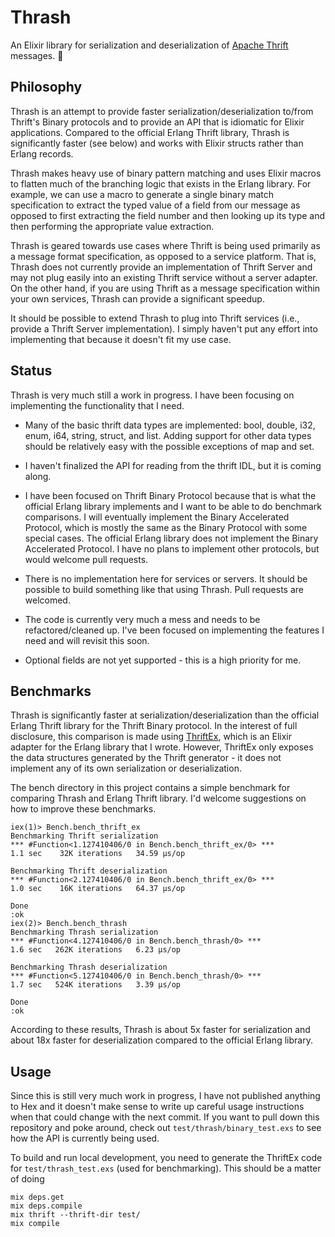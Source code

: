 # Thrash

An Elixir library for serialization and deserialization of
[Apache Thrift](https://thrift.apache.org/) messages. 🤘

## Philosophy

Thrash is an attempt to provide faster serialization/deserialization
to/from Thrift's Binary protocols and to provide an API that is
idiomatic for Elixir applications.  Compared to the official Erlang
Thrift library, Thrash is significantly faster (see below) and works
with Elixir structs rather than Erlang records.

Thrash makes heavy use of binary pattern matching and uses Elixir
macros to flatten much of the branching logic that exists in the
Erlang library.  For example, we can use a macro to generate a single
binary match specification to extract the typed value of a field from
our message as opposed to first extracting the field number and then
looking up its type and then performing the appropriate value
extraction.

Thrash is geared towards use cases where Thrift is being used
primarily as a message format specification, as opposed to a service
platform.  That is, Thrash does not currently provide an
implementation of Thrift Server and may not plug easily into an
existing Thrift service without a server adapter.  On the other hand,
if you are using Thrift as a message specification within your own
services, Thrash can provide a significant speedup.

It should be possible to extend Thrash to plug into Thrift services
(i.e., provide a Thrift Server implementation).  I simply haven't put
any effort into implementing that because it doesn't fit my use case.

## Status

Thrash is very much still a work in progress.  I have been focusing on
implementing the functionality that I need.

* Many of the basic thrift data types are implemented: bool, double,
  i32, enum, i64, string, struct, and list.  Adding support for other
  data types should be relatively easy with the possible exceptions of
  map and set.

* I haven't finalized the API for reading from the thrift IDL, but it
  is coming along.

* I have been focused on Thrift Binary Protocol because that is what
  the official Erlang library implements and I want to be able to do
  benchmark comparisons.  I will eventually implement the Binary
  Accelerated Protocol, which is mostly the same as the Binary
  Protocol with some special cases.  The official Erlang library does
  not implement the Binary Accelerated Protocol.  I have no plans to
  implement other protocols, but would welcome pull requests.

* There is no implementation here for services or servers.  It should
  be possible to build something like that using Thrash.  Pull
  requests are welcomed.

* The code is currently very much a mess and needs to be
  refactored/cleaned up.  I've been focused on implementing the
  features I need and will revisit this soon.

* Optional fields are not yet supported - this is a high priority for
  me.

## Benchmarks

Thrash is significantly faster at serialization/deserialization than
the official Erlang Thrift library for the Thrift Binary protocol.  In
the interest of full disclosure, this comparison is made using
[ThriftEx](https://github.com/dantswain/thrift_ex), which is an Elixir
adapter for the Erlang library that I wrote.  However, ThriftEx only
exposes the data structures generated by the Thrift generator - it
does not implement any of its own serialization or deserialization.

The bench directory in this project contains a simple benchmark for
comparing Thrash and Erlang Thrift library.  I'd welcome suggestions
on how to improve these benchmarks.

```
iex(1)> Bench.bench_thrift_ex
Benchmarking Thrift serialization
*** #Function<1.127410406/0 in Bench.bench_thrift_ex/0> ***
1.1 sec    32K iterations   34.59 μs/op

Benchmarking Thrift deserialization
*** #Function<2.127410406/0 in Bench.bench_thrift_ex/0> ***
1.0 sec    16K iterations   64.37 μs/op

Done
:ok
iex(2)> Bench.bench_thrash
Benchmarking Thrash serialization
*** #Function<4.127410406/0 in Bench.bench_thrash/0> ***
1.6 sec   262K iterations   6.23 μs/op

Benchmarking Thrash deserialization
*** #Function<5.127410406/0 in Bench.bench_thrash/0> ***
1.7 sec   524K iterations   3.39 μs/op

Done
:ok
```

According to these results, Thrash is about 5x faster for
serialization and about 18x faster for deserialization compared to the
official Erlang library.

## Usage

Since this is still very much work in progress, I have not published
anything to Hex and it doesn't make sense to write up careful usage
instructions when that could change with the next commit.  If you want
to pull down this repository and poke around, check out
`test/thrash/binary_test.exs` to see how the API is currently being
used.

To build and run local development, you need to generate the ThriftEx
code for `test/thrash_test.exs` (used for benchmarking).  This should
be a matter of doing

```
mix deps.get
mix deps.compile
mix thrift --thrift-dir test/
mix compile
```
